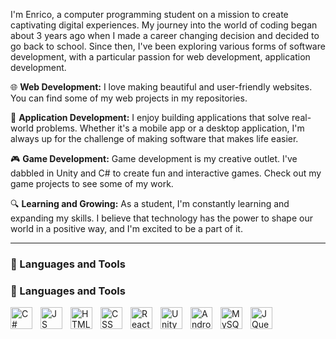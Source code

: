 I'm Enrico, a computer programming student on a mission to create captivating digital experiences. My journey into the world of coding began about 3 years ago when I made a career changing decision and decided to go back to school. Since then, I've been exploring various forms of software development, with a particular passion for web development, application development.

🌐 **Web Development:** I love making beautiful and user-friendly websites. You can find some of my web projects in my repositories.

📱 **Application Development:** I enjoy building applications that solve real-world problems. Whether it's a mobile app or a desktop application, I'm always up for the challenge of making software that makes life easier.

🎮 **Game Development:** Game development is my creative outlet. I've dabbled in Unity and C# to create fun and interactive games. Check out my game projects to see some of my work.

🔍 **Learning and Growing:** As a student, I'm constantly learning and expanding my skills. I believe that technology has the power to shape our world in a positive way, and I'm excited to be a part of it.

---

### 🧰 Languages and Tools

### 🧰 Languages and Tools

<img align="left" alt="C#" width="35px" style="padding-right:10px;" src="https://cdn.jsdelivr.net/gh/devicons/devicon/icons/csharp/csharp-plain.svg"/>
<img align="left" alt="JS" width="35px" style="padding-right:10px;" src="https://cdn.jsdelivr.net/gh/devicons/devicon/icons/javascript/javascript-original.svg"/>
<img align="left" alt="HTML" width="35px" style="padding-right:10px;" src="https://cdn.jsdelivr.net/gh/devicons/devicon/icons/html5/html5-plain.svg"/>
<img align="left" alt="CSS" width="35px" style="padding-right:10px;" src="https://cdn.jsdelivr.net/gh/devicons/devicon/icons/css3/css3-plain.svg"/>
<img align="left" alt="React" width="35px" style="padding-right:10px;" src="https://cdn.jsdelivr.net/gh/devicons/devicon/icons/react/react-original.svg"/>
<img align="left" alt="Unity" width="35px" style="padding-right:10px;" src="https://cdn.jsdelivr.net/gh/devicons/devicon/icons/unity/unity-original.svg"/>
<img align="left" alt="Android Studio" width="35px" style="padding-right:10px;" src="https://cdn.jsdelivr.net/gh/devicons/devicon/icons/androidstudio/androidstudio-original.svg"/>
<img align="left" alt="MySQL" width="35px" style="padding-right:10px;" src="https://cdn.jsdelivr.net/gh/devicons/devicon/icons/mysql/mysql-original.svg"/>
<img align="left" alt="JQuery" width="35px" style="padding-right:10px;" src="https://cdn.jsdelivr.net/gh/devicons/devicon/icons/jquery/jquery-original.svg"/>

<!--
**epellini/epellini** is a ✨ _special_ ✨ repository because its `README.md` (this file) appears on your GitHub profile.

Here are some ideas to get you started:

- 🔭 I’m currently working on ...
- 🌱 I’m currently learning ...
- 👯 I’m looking to collaborate on ...
- 🤔 I’m looking for help with ...
- 💬 Ask me about ...
- 📫 How to reach me: ...
- 😄 Pronouns: ...
- ⚡ Fun fact: ...
-->

